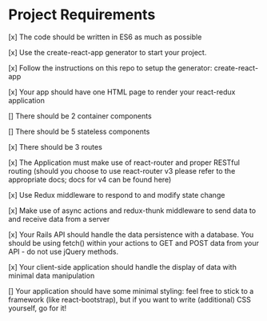 # Project Requirements
[x] The code should be written in ES6 as much as possible

[x] Use the create-react-app generator to start your project.

[x] Follow the instructions on this repo to setup the generator: create-react-app

[x] Your app should have one HTML page to render your react-redux application

[] There should be 2 container components

[] There should be 5 stateless components

[x] There should be 3 routes

[x] The Application must make use of react-router and proper RESTful routing (should you choose to use react-router v3 please refer to the appropriate docs; docs for v4 can be found here)

[x] Use Redux middleware to respond to and modify state change

[x] Make use of async actions and redux-thunk middleware to send data to and receive data from a server

[x] Your Rails API should handle the data persistence with a database. You should be using fetch() within your actions to GET and POST data from your API - do not use jQuery methods.

[x] Your client-side application should handle the display of data with minimal data manipulation

[] Your application should have some minimal styling: feel free to stick to a framework (like react-bootstrap), but if you want to write (additional) CSS yourself, go for it!
